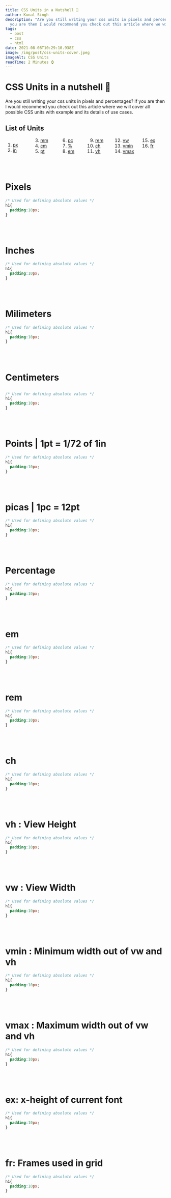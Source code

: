 ```yaml
---
title: CSS Units in a Nutshell 🐚
author: Kunal Singh
description: "Are you still writing your css units in pixels and percentages? if
  you are then I would recommend you check out this article where we will "
tags:
  - post
  - css
  - html
date: 2021-08-08T10:29:10.938Z
image: /img/post/css-units-cover.jpeg
imageAlt: CSS Units
readTime: 2 Minutes ⌚
---
```

# CSS Units in a nutshell 🐚

Are you still writing your css units in pixels and percentages? if you are then I would recommend you check out this article where we will cover all  possible CSS units with example and its details of use cases.

## List of Units

<div style="columns:70px">

1. [px](#px)
2. [in](#in)
3. [mm](#mm)
4. [cm](#cm)
5. [pt](#pt)
6. [pc](#pc)
7. [%](#percentage)
8. [em](#em)
9. [rem](#rem)
10. [ch](#ch)
11. [vh](#vh)
12. [vw](#vw)
13. [vmin](#vmax)
14. [vmax](#vmax)
15. [ex](#ex)
16. [fr](#fr)

</div>
 
<br><br>

<h1 id="px">
	Pixels
</h1>

```css
/* Used for defining absolute values */
h1{
  padding:10px;
}
```

<br><br>

<h1 id="in">
	Inches
</h1>

```css
/* Used for defining absolute values */
h1{
  padding:10px;
}
```

<br><br>

<h1 id="mm">
	Milimeters
</h1>

```css
/* Used for defining absolute values */
h1{
  padding:10px;
}
```

<br><br><h1 id="cm">
	Centimeters
</h1>

```css
/* Used for defining absolute values */
h1{
  padding:10px;
}
```

<br><br>

<h1 id="pt">
	Points | 1pt = 1/72 of 1in
</h1>

```css
/* Used for defining absolute values */
h1{
  padding:10px;
}
```

<br><br>

<h1 id="pc">
	picas | 1pc = 12pt
</h1>

```css
/* Used for defining absolute values */
h1{
  padding:10px;
}
```

<br><br>

<h1 id="percentage">
	Percentage
</h1>

```css
/* Used for defining absolute values */
h1{
  padding:10px;
}
```

<br><br>

<h1 id="em">
	em
</h1>

```css
/* Used for defining absolute values */
h1{
  padding:10px;
}
```

<br><br>

<h1 id="rem">
	rem
</h1>

```css
/* Used for defining absolute values */
h1{
  padding:10px;
}
```

<br><br>

<h1 id="ch">
	ch
</h1>

```css
/* Used for defining absolute values */
h1{
  padding:10px;
}
```

<br><br>

<h1 id="vh">
	vh : View Height
</h1>

```css
/* Used for defining absolute values */
h1{
  padding:10px;
}
```

<br><br>

<h1 id="vw">
	vw : View Width
</h1>

```css
/* Used for defining absolute values */
h1{
  padding:10px;
}
```

<br><br>

<h1 id="vmin">
	vmin : Minimum width out of vw and vh
</h1>

```css
/* Used for defining absolute values */
h1{
  padding:10px;
}
```

<br><br>

<h1 id="vmax">
	vmax : Maximum width out of vw and vh
</h1>

```css
/* Used for defining absolute values */
h1{
  padding:10px;
}
```

<br><br>

<h1 id="ex">
	ex: x-height of current font 
</h1>

```css
/* Used for defining absolute values */
h1{
  padding:10px;
}
```

<br><br>

<h1 id="fr">
	fr: Frames used in grid
</h1>

```css
/* Used for defining absolute values */
h1{
  padding:10px;
}
```